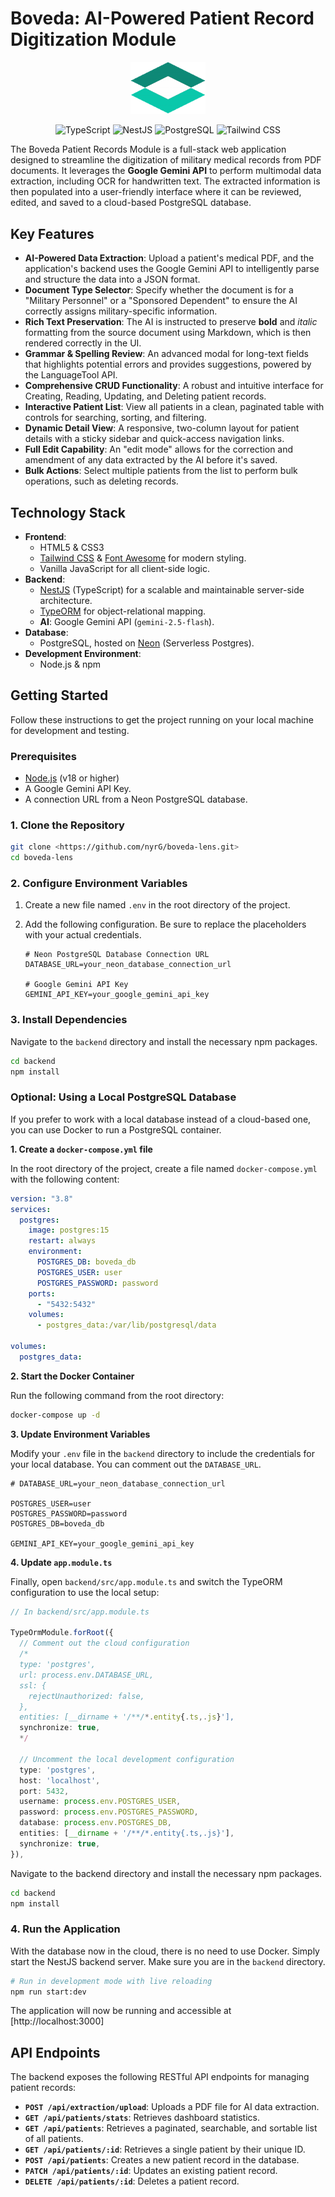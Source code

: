 # Boveda: AI-Powered Patient Record Digitization Module

<p align="center"\>
<img src="./backend/public/logo.png" alt="Boveda Logo" width="120"\>
</p\>

<p align="center">
  <img src="https://img.shields.io/badge/TypeScript-3178C6?style=for-the-badge&logo=typescript&logoColor=white" alt="TypeScript">
  <img src="https://img.shields.io/badge/NestJS-E0234E?style=for-the-badge&logo=nestjs&logoColor=white" alt="NestJS">
  <img src="https://img.shields.io/badge/PostgreSQL-4169E1?style=for-the-badge&logo=postgresql&logoColor=white" alt="PostgreSQL">
  <img src="https://img.shields.io/badge/Tailwind_CSS-38B2AC?style=for-the-badge&logo=tailwind-css&logoColor=white" alt="Tailwind CSS">
</p>

The Boveda Patient Records Module is a full-stack web application designed to streamline the digitization of military medical records from PDF documents. It leverages the **Google Gemini API** to perform multimodal data extraction, including OCR for handwritten text. The extracted information is then populated into a user-friendly interface where it can be reviewed, edited, and saved to a cloud-based PostgreSQL database.

## Key Features

- **AI-Powered Data Extraction**: Upload a patient's medical PDF, and the application's backend uses the Google Gemini API to intelligently parse and structure the data into a JSON format.
- **Document Type Selector**: Specify whether the document is for a "Military Personnel" or a "Sponsored Dependent" to ensure the AI correctly assigns military-specific information.
- **Rich Text Preservation**: The AI is instructed to preserve **bold** and _italic_ formatting from the source document using Markdown, which is then rendered correctly in the UI.
- **Grammar & Spelling Review**: An advanced modal for long-text fields that highlights potential errors and provides suggestions, powered by the LanguageTool API.
- **Comprehensive CRUD Functionality**: A robust and intuitive interface for Creating, Reading, Updating, and Deleting patient records.
- **Interactive Patient List**: View all patients in a clean, paginated table with controls for searching, sorting, and filtering.
- **Dynamic Detail View**: A responsive, two-column layout for patient details with a sticky sidebar and quick-access navigation links.
- **Full Edit Capability**: An "edit mode" allows for the correction and amendment of any data extracted by the AI before it's saved.
- **Bulk Actions**: Select multiple patients from the list to perform bulk operations, such as deleting records.

## Technology Stack

- **Frontend**:
  - HTML5 & CSS3
  - [Tailwind CSS](https://tailwindcss.com/) & [Font Awesome](https://fontawesome.com/) for modern styling.
  - Vanilla JavaScript for all client-side logic.
- **Backend**:
  - [NestJS](https://nestjs.com/) (TypeScript) for a scalable and maintainable server-side architecture.
  - [TypeORM](https://typeorm.io/) for object-relational mapping.
  - **AI**: Google Gemini API (`gemini-2.5-flash`).
- **Database**:
  - PostgreSQL, hosted on [Neon](https://neon.tech/) (Serverless Postgres).
- **Development Environment**:
  - Node.js & npm

## Getting Started

Follow these instructions to get the project running on your local machine for development and testing.

### Prerequisites

- [Node.js](https://nodejs.org/) (v18 or higher)
- A Google Gemini API Key.
- A connection URL from a Neon PostgreSQL database.

### 1\. Clone the Repository

```bash
git clone <https://github.com/nyrG/boveda-lens.git>
cd boveda-lens
```

### 2\. Configure Environment Variables

1.  Create a new file named `.env` in the root directory of the project.

2.  Add the following configuration. Be sure to replace the placeholders with your actual credentials.

    ```env
    # Neon PostgreSQL Database Connection URL
    DATABASE_URL=your_neon_database_connection_url

    # Google Gemini API Key
    GEMINI_API_KEY=your_google_gemini_api_key
    ```

### 3\. Install Dependencies

Navigate to the `backend` directory and install the necessary npm packages.

```bash
cd backend
npm install
```

### Optional: Using a Local PostgreSQL Database

If you prefer to work with a local database instead of a cloud-based one, you can use Docker to run a PostgreSQL container.

**1. Create a `docker-compose.yml` file**

In the root directory of the project, create a file named `docker-compose.yml` with the following content:

```yaml
version: "3.8"
services:
  postgres:
    image: postgres:15
    restart: always
    environment:
      POSTGRES_DB: boveda_db
      POSTGRES_USER: user
      POSTGRES_PASSWORD: password
    ports:
      - "5432:5432"
    volumes:
      - postgres_data:/var/lib/postgresql/data

volumes:
  postgres_data:
```

**2. Start the Docker Container**

Run the following command from the root directory:

```bash
docker-compose up -d
```

**3. Update Environment Variables**

Modify your `.env` file in the `backend` directory to include the credentials for your local database. You can comment out the `DATABASE_URL`.

```env
# DATABASE_URL=your_neon_database_connection_url

POSTGRES_USER=user
POSTGRES_PASSWORD=password
POSTGRES_DB=boveda_db

GEMINI_API_KEY=your_google_gemini_api_key
```

**4. Update `app.module.ts`**

Finally, open `backend/src/app.module.ts` and switch the TypeORM configuration to use the local setup:

```typescript
// In backend/src/app.module.ts

TypeOrmModule.forRoot({
  // Comment out the cloud configuration
  /*
  type: 'postgres',
  url: process.env.DATABASE_URL,
  ssl: {
    rejectUnauthorized: false,
  },
  entities: [__dirname + '/**/*.entity{.ts,.js}'],
  synchronize: true,
  */

  // Uncomment the local development configuration
  type: 'postgres',
  host: 'localhost',
  port: 5432,
  username: process.env.POSTGRES_USER,
  password: process.env.POSTGRES_PASSWORD,
  database: process.env.POSTGRES_DB,
  entities: [__dirname + '/**/*.entity{.ts,.js}'],
  synchronize: true,
}),
```

Navigate to the backend directory and install the necessary npm packages.

```bash
cd backend
npm install
```

### 4\. Run the Application

With the database now in the cloud, there is no need to use Docker. Simply start the NestJS backend server. Make sure you are in the `backend` directory.

```bash
# Run in development mode with live reloading
npm run start:dev
```

The application will now be running and accessible at [http://localhost:3000]

## API Endpoints

The backend exposes the following RESTful API endpoints for managing patient records:

- **`POST /api/extraction/upload`**: Uploads a PDF file for AI data extraction.
- **`GET /api/patients/stats`**: Retrieves dashboard statistics.
- **`GET /api/patients`**: Retrieves a paginated, searchable, and sortable list of all patients.
- **`GET /api/patients/:id`**: Retrieves a single patient by their unique ID.
- **`POST /api/patients`**: Creates a new patient record in the database.
- **`PATCH /api/patients/:id`**: Updates an existing patient record.
- **`DELETE /api/patients/:id`**: Deletes a patient record.
